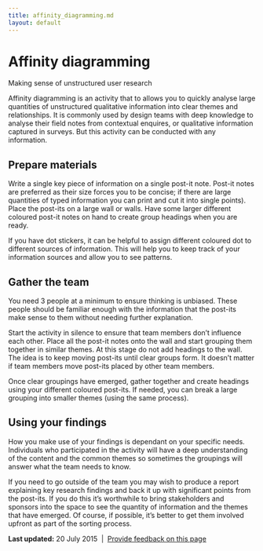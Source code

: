```yaml
---
title: affinity_diagramming.md
layout: default
---
```

Affinity diagramming
====================

Making sense of unstructured user research

Affinity diagramming is an activity that to allows you to quickly analyse large quantities of unstructured qualitative information into clear themes and relationships. It is commonly used by design teams with deep knowledge to analyse their field notes from contextual enquires, or qualitative information captured in surveys. But this activity can be conducted with any information.

Prepare materials
-----------------

Write a single key piece of information on a single post-it note. Post-it notes are preferred as their size forces you to be concise; if there are large quantities of typed information you can print and cut it into single points). Place the post-its on a large wall or walls. Have some larger different coloured post-it notes on hand to create group headings when you are ready.

If you have dot stickers, it can be helpful to assign different coloured dot to different sources of information. This will help you to keep track of your information sources and allow you to see patterns.

Gather the team
---------------

You need 3 people at a minimum to ensure thinking is unbiased. These people should be familiar enough with the information that the post-its make sense to them without needing further explanation.

Start the activity in silence to ensure that team members don’t influence each other. Place all the post-it notes onto the wall and start grouping them together in similar themes. At this stage do not add headings to the wall. The idea is to keep moving post-its until clear groups form. It doesn’t matter if team members move post-its placed by other team members.

Once clear groupings have emerged, gather together and create headings using your different coloured post-its. If needed, you can break a large grouping into smaller themes (using the same process).

Using your findings
-------------------

How you make use of your findings is dependant on your specific needs. Individuals who participated in the activity will have a deep understanding of the content and the common themes so sometimes the groupings will answer what the team needs to know.

If you need to go outside of the team you may wish to produce a report explaining key research findings and back it up with significant points from the post-its. If you do this it’s worthwhile to bring stakeholders and sponsors into the space to see the quantity of information and the themes that have emerged. Of course, if possible, it’s better to get them involved upfront as part of the sorting process.

**Last updated:** 20 July 2015  |  [Provide feedback on this page](../feedback%3Furl_from=Userresearch-Affinitydiagraming.html)

